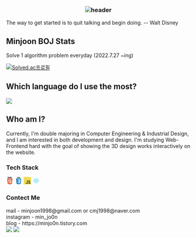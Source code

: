 <h3 align="center">

![header](https://capsule-render.vercel.app/api?type=waving&color=gradient&height=150&section=header&text=Hi!%20I'm%20[MinJoon]!&fontAlign=50&fontAlignY=50&fontSize=70&fontColor=ffffff)
</h3>

<!--## Minjoon's Github Stats-->
The way to get started is to quit talking and begin doing. -- Walt Disney

<!-- <a href="https://github.com/minjo0n61"><img align="center" style="height:180px" src="https://github-readme-stats.vercel.app/api?username=minjo0n61&theme=flag-india&show_icons=true&hide=stars,prs&count_private=true"/> </a> 
<br/>-->


## Minjoon BOJ Stats
Solve 1 algorithm problem everyday (2022.7.27 ~ing)

[![Solved.ac프로필](http://mazassumnida.wtf/api/v2/generate_badge?boj=minjo0n61)](https://solved.ac/minjo0n61)


## Which language do I use the most?

<a href="https://github.com/minjo0n61"><img align="center" style="height:180px" src="https://github-readme-stats.vercel.app/api/top-langs/?username=minjo0n61&layout=compact&theme=flag-india&hide_border=true" /></a> 


## Who am I?

Currently, I'm double majoring in Computer Engineering & Industrial Design, and I am interested in both development and design. I'm studying Web-Frontend hard with the goal of showing the 3D design works interactively on the website.
<br/>
<h3 align="left">Tech Stack</h3>
<code><img height="20" src="https://raw.githubusercontent.com/github/explore/80688e429a7d4ef2fca1e82350fe8e3517d3494d/topics/html/html.png"></code>
<code><img height="20" src="https://raw.githubusercontent.com/github/explore/80688e429a7d4ef2fca1e82350fe8e3517d3494d/topics/css/css.png"></code>
<code><img height="20" src="https://raw.githubusercontent.com/github/explore/80688e429a7d4ef2fca1e82350fe8e3517d3494d/topics/javascript/javascript.png"></code>
<code><img height="20" src="https://raw.githubusercontent.com/github/explore/80688e429a7d4ef2fca1e82350fe8e3517d3494d/topics/react/react.png"></code>


<h3 align="left">Contect Me</h3>
<p align="left">
mail - minjoon1998@gmail.com or cmj1998@naver.com <br/>
instagram - min_jo0n <br/>
blog - https://minjo0n.tistory.com<br/>
<a href="https://hits.seeyoufarm.com"><img src="https://hits.seeyoufarm.com/api/count/incr/badge.svg?url=https%3A%2F%2Fgithub.com%2Fminjo0n61&count_bg=%2379C83D&title_bg=%23555555&icon=react.svg&icon_color=%2314E1D6&title=hits&edge_flat=false"/></a>
<a href="https://hits.seeyoufarm.com"><img src="https://hits.seeyoufarm.com/api/count/incr/badge.svg?url=https%3A%2F%2Fminjo0n.tistory.com&count_bg=%2379C83D&title_bg=%23555555&icon=svelte.svg&icon_color=%23E1142D&title=blog&edge_flat=false"/></a>
</p>








<!--
------------------------------------------
gif도전
<lottie-player
  autoplay
  controls
  loop
  mode="normal"
  src="https://assets3.lottiefiles.com/packages/lf20_UJNc2t.json"
  style="width: 320px"
>
</lottie-player>
<lottie-player autoplay controls loop mode="normal" style="width: 320px">
</lottie-player>
-->
<!--
**minjo0n61/minjo0n61** is a ✨ _special_ ✨ repository because its `README.md` (this file) appears on your GitHub profile.

Here are some ideas to get you started:

- 🔭 I’m currently working on ...
- 🌱 I’m currently learning ...
- 👯 I’m looking to collaborate on ...
- 🤔 I’m looking for help with ...
- 💬 Ask me about ...
- 📫 How to reach me: ...
- 😄 Pronouns: ...
- ⚡ Fun fact: ...
-->
